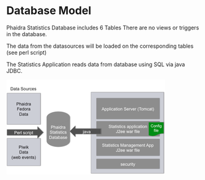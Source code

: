 # Database Model

Phaidra Statistics Database includes 6 Tables
There are no views or triggers in the database.

The data from the datasources will be loaded on the corresponding tables (see perl script)

The Statistics Application reads data from database using SQL via java JDBC.

![](servercomponents.png)





